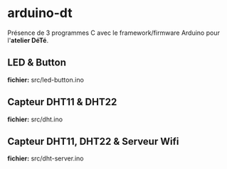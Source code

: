 # arduino-dt

Présence de 3 programmes C avec le framework/firmware Arduino pour l'**atelier DéTé**.

## LED & Button
**fichier:** src/led-button.ino

## Capteur DHT11 & DHT22
**fichier:** src/dht.ino

## Capteur DHT11, DHT22 & Serveur Wifi
**fichier:** src/dht-server.ino
